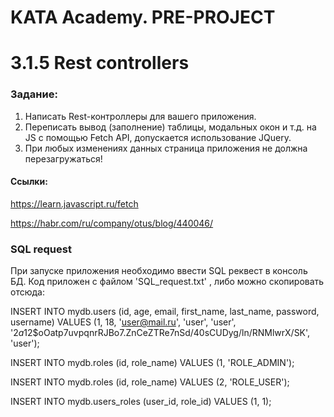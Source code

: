 # KATA Academy. PRE-PROJECT

# 3.1.5 Rest controllers

### Задание: 

1. Написать Rest-контроллеры для вашего приложения.
2. Переписать вывод (заполнение) таблицы, модальных окон и т.д. на JS c помощью Fetch API, допускается использование JQuery.
3. При любых изменениях данных страница приложения не должна перезагружаться!

#### Ссылки:

https://learn.javascript.ru/fetch

https://habr.com/ru/company/otus/blog/440046/

### SQL request
При запуске приложения необходимо ввести SQL реквест в консоль БД. Код приложен с файлом 'SQL_request.txt' , либо можно скопировать отсюда:

INSERT INTO mydb.users (id, age, email, first_name, last_name, password, username)
VALUES (1, 18, 'user@mail.ru', 'user', 'user', '$2a$12$oOatp7uvpqnrRJBo7.ZnCeZTRe7nSd/40sCUDyg/ln/RNMlwrX/SK', 'user');

INSERT INTO mydb.roles (id, role_name)
VALUES (1, 'ROLE_ADMIN');

INSERT INTO mydb.roles (id, role_name)
VALUES (2, 'ROLE_USER');

INSERT INTO mydb.users_roles (user_id, role_id)
VALUES (1, 1);
